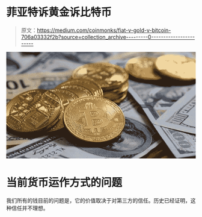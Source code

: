 # 菲亚特诉黄金诉比特币

> 原文：<https://medium.com/coinmonks/fiat-v-gold-v-bitcoin-706a03332f2b?source=collection_archive---------0----------------------->

![](img/b12a1b90973db57dbe7e932a9b460863.png)

# **当前货币运作方式的问题**

我们所有的钱目前的问题是，它的价值取决于对第三方的信任。历史已经证明，这种信任并不理想。